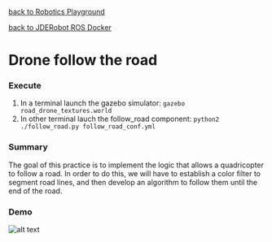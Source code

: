 [back to Robotics Playground](https://github.com/sandeepgogadi/Robotics-Playground)

[back to JDERobot ROS Docker](https://github.com/sandeepgogadi/JDERobot-Docker-ROS)

# Drone follow the road

### Execute
1. In a terminal launch the gazebo simulator:
`gazebo road_drone_textures.world`
2. In other terminal lauch the follow_road component:
`python2 ./follow_road.py follow_road_conf.yml`

### Summary
The goal of this practice is to implement the logic that allows a quadricopter to follow a road. In order to do this, we will have to establish a color filter to segment road lines, and then develop an algorithm to follow them until the end of the road.

### Demo

![alt text](https://github.com/sandeepgogadi/JDERobot-Docker-ROS/blob/master/follow_road/follow_road.gif "Follow Road")
